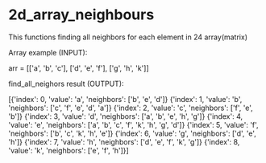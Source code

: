 # 2d_array_neighbours
This functions finding all neighbors for each element in 24 array(matrix)


Array example (INPUT):

arr = [['a', 'b', 'c'],
       ['d', 'e', 'f'],
       ['g', 'h', 'k']]


find_all_neighors result (OUTPUT):

[{'index': 0, 'value': 'a', 'neighbors': ['b', 'e', 'd']}
  {'index': 1, 'value': 'b', 'neighbors': ['c', 'f', 'e', 'd', 'a']}
  {'index': 2, 'value': 'c', 'neighbors': ['f', 'e', 'b']}
  {'index': 3, 'value': 'd', 'neighbors': ['a', 'b', 'e', 'h', 'g']}
  {'index': 4, 'value': 'e', 'neighbors': ['a', 'b', 'c', 'f', 'k', 'h', 'g', 'd']}
  {'index': 5, 'value': 'f', 'neighbors': ['b', 'c', 'k', 'h', 'e']}
  {'index': 6, 'value': 'g', 'neighbors': ['d', 'e', 'h']}
  {'index': 7, 'value': 'h', 'neighbors': ['d', 'e', 'f', 'k', 'g']}
  {'index': 8, 'value': 'k', 'neighbors': ['e', 'f', 'h']}]

       
